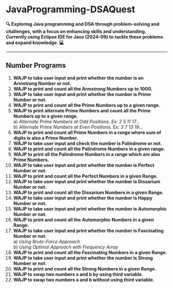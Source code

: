 # JavaProgramming-DSAQuest

**🔍 Exploring Java programming and DSA through problem-solving and challenges, with a focus on enhancing skills and understanding. Currently using Eclipse IDE for Java (2024-09) to tackle these problems and expand knowledge. 💻**

***

## Number Programs

1) **WAJP to take user input and print whether the number is an Armstrong Number or not.**  
2) **WAJP to print and count all the Armstrong Numbers up to 1000.**
3) **WAJP to take user input and print whether the number is Prime Number or not.**
4) **WAJP to print and count all the Prime Numbers up to a given range.**
5) **WAJP to print alternate Prime Numbers and count all the Prime Numbers up to a given range.**  
   a) *Alternate Prime Numbers at Odd Positions. Ex: 2 5 11 17...*  
   b) *Alternate Prime Numbers at Even Positions. Ex: 3 7 13 19...*  
6) **WAJP to print and count all Prime Numbers in a range where sum of digits is also a Prime Number.**
7) **WAJP to take user input and check the number is Palindrome or not.**
8) **WAJP to print and count all the Palindrome Numbers in a given range.**
9) **WAJP to print all the Palindrome Numbers in a range which are also Prime Numbers.**
10) **WAJP to take user input and print whether the number is Perfect Number or not.**
11) **WAJP to print and count all the Perfect Numbers in a given Range.**
12) **WAJP to take user input and print whether the number is Dissarium Number or not.**
13) **WAJP to print and count all the Dissarium Numbers in a given Range.**
14) **WAJP to take user input and print whether the number is Happy Number or not.**
15) **WAJP to take user input and print whether the number is Automorphic Number or not.**
16) **WAJP to print and count all the Automorphic Numbers in a given Range.**
17) **WAJP to take user input and print whether the number is Fascinating Number or not.**  
   a) *Using Brute-Force Approach*  
   b) *Using Optimal Approach with Frequency Array*  
18) **WAJP to print and count all the Fascinating Numbers in a given Range.**
19) **WAJP to take user input and print whether the number is Strong Number or not.**
20) **WAJP to print and count all the Strong Numbers in a given Range.**
21) **WAJP to swap two numbers a and b by using third variable.**
22) **WAJP to swap two numbers a and b without using third variable.**